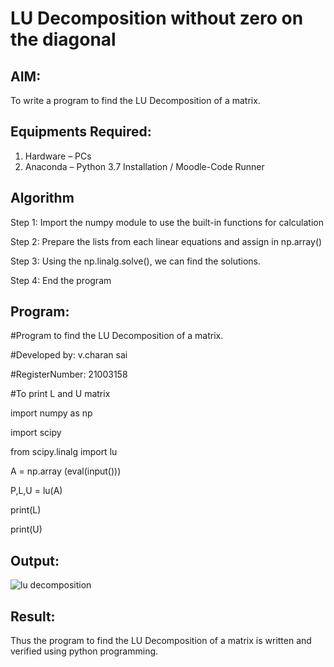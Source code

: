 # LU Decomposition without zero on the diagonal

## AIM:
To write a program to find the LU Decomposition of a matrix.

## Equipments Required:
1. Hardware – PCs
2. Anaconda – Python 3.7 Installation / Moodle-Code Runner

## Algorithm

Step 1:
Import the numpy module to use the built-in functions for calculation

Step 2:
Prepare the lists from each linear equations and assign in np.array()

Step 3:
Using the np.linalg.solve(), we can find the solutions.

Step 4:
End the program

## Program:

#Program to find the LU Decomposition of a matrix.

#Developed by: v.charan sai

#RegisterNumber: 21003158

#To print L and U matrix

import numpy as np

import scipy

from scipy.linalg import lu

A = np.array (eval(input()))

P,L,U = lu(A)

print(L)

print(U)

## Output:
![lu decomposition]()


## Result:
Thus the program to find the LU Decomposition of a matrix is written and verified using python programming.

